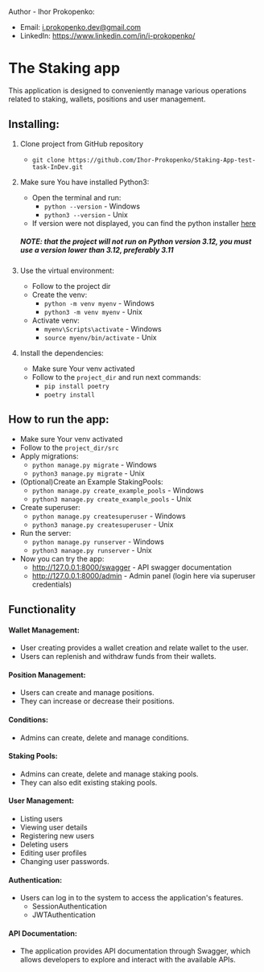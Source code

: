 Author - Ihor Prokopenko:
 - Email: i.prokopenko.dev@gmail.com
 - LinkedIn: https://www.linkedin.com/in/i-prokopenko/

# The Staking app

This application is designed to conveniently manage various operations related to staking, wallets, positions and user management.

## Installing:

1. Clone project from GitHub repository
    - `git clone https://github.com/Ihor-Prokopenko/Staking-App-test-task-InDev.git`

2. Make sure You have installed Python3:
    - Open the terminal and run:
         - `python --version` - Windows
         - `python3 --version` - Unix
    - If version were not displayed, you can find the python installer [here](https://www.python.org/downloads/)
   
   ##### NOTE: that the project will not run on Python version 3.12, you must use a version lower than 3.12, preferably 3.11

3. Use the virtual environment:
    - Follow to the project dir
    - Create the venv:
         - `python -m venv myenv` - Windows
         - `python3 -m venv myenv` - Unix
    - Activate venv:
         - `myenv\Scripts\activate` - Windows
         - `source myenv/bin/activate` - Unix
4. Install the dependencies:
    - Make sure Your venv activated
    - Follow to the `project_dir` and run next commands:
         - `pip install poetry`
         - `poetry install`

## How to run the app:
- Make sure Your venv activated
- Follow to the `project_dir/src`
- Apply migrations:
     - `python manage.py migrate` - Windows
     - `python3 manage.py migrate` - Unix
- (Optional)Create an Example StakingPools:
     - `python manage.py create_example_pools` - Windows
     - `python3 manage.py create_example_pools` - Unix
- Create superuser:
     - `python manage.py createsuperuser` - Windows
     - `python3 manage.py createsuperuser` - Unix
- Run the server:
     - `python manage.py runserver` - Windows
     - `python3 manage.py runserver` - Unix
- Now you can try the app:
     - http://127.0.0.1:8000/swagger - API swagger documentation
     - http://127.0.0.1:8000/admin - Admin panel (login here via superuser credentials)

## Functionality
#### Wallet Management:
 - User creating provides a wallet creation and relate wallet to the user.
 - Users can replenish and withdraw funds from their wallets.

#### Position Management:
 - Users can create and manage positions. 
 - They can increase or decrease their positions.

#### Conditions:
 - Admins can create, delete and manage conditions.

#### Staking Pools:
 - Admins can create, delete and manage staking pools. 
 - They can also edit existing staking pools.

#### User Management:
 - Listing users
 - Viewing user details
 - Registering new users
 - Deleting users
 - Editing user profiles
 - Changing user passwords.

#### Authentication:
 - Users can log in to the system to access the application's features.
      - SessionAuthentication
      - JWTAuthentication

#### API Documentation:

 - The application provides API documentation through Swagger, which allows developers to explore and interact with the available APIs.
